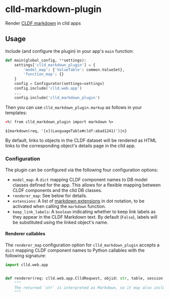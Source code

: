 # clld-markdown-plugin

Render [CLDF markdown](https://github.com/cldf/cldf/blob/master/extensions/markdown.md) in clld apps

## Usage

Include (and configure the plugin) in your app's `main` function:
```python
def main(global_config, **settings):
    settings['clld_markdown_plugin'] = {
        'model_map': {'ValueTable': common.ValueSet},
        'function_map': {}
    }
    config = Configurator(settings=settings)
    config.include('clld.web.app')
    ...
    config.include('clld_markdown_plugin')
```

Then you can use `clld_markdown_plugin.markup` as follows in your templates:
```html
<%! from clld_markdown_plugin import markdown %>

${markdown(req, '[x](LanguageTable#cldf:abad1241)')|n}
```

By default, links to objects in the CLDF dataset will be rendered as HTML links to the corresponding
object's details page in the clld app.


### Configuration

The plugin can be configured via the following four configuration options:

- `model_map`: A `dict` mapping CLDF component names to DB model classes defined for the app. This
  allows for a flexible mapping between CLDF components and the clld DB classes.
- `renderer_map`: See below for details.
- `extensions`: A list of [markdown extensions](https://python-markdown.github.io/extensions/#officially-supported-extensions)
  in dot notation, to be activated when calling the `markdown` function.
- `keep_link_labels`: A `boolean` indicating whether to keep link labels as they appear in the
  CLDF Markdown text. By default (`False`), labels will be substituted using the linked object's
  name.


#### Renderer callables

The `renderer_map` configuration option for `clld_markdown_plugin` accepts a `dict` mapping
CLDF component names to Python callables with the following signature:

```python
import clld.web.app


def renderer(req: clld.web.app.ClldRequest, objid: str, table, session: clld.db.meta.DBSession, ids=None) -> str:
    """
    The returned `str` is interpreted as Markdown, so it may also include HTML.
    """
```
